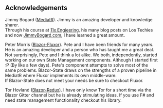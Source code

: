 
## Acknowledgements

Jimmy Bogard ([MediatR](https://github.com/jbogard/MediatR)).
Jimmy is an amazing developer and knowledge sharer.  
Through his course at [11x Engieering](https://11xengineering.com/),
his many blog posts on Los Techies and now [JimmyBogard.com](https://jimmybogard.com/),
I have learned a great amount.

Peter Morris ([Blazor-Fluxor](https://github.com/mrpmorris/blazor-fluxor)). Pete and I
have been friends for many years. He is an amazing developer and a person who has taught me a great deal.
Not surprisingly, Pete and I think a lot alike.
We both, independently, started working on our own State Management
components. Although I started first :P (By like a few days).
Pete's component attempts to solve most of the same problems.
Blazor-State draws on the strengths of a proven pipeline in MediatR where Fluxor
implements its own middle-ware.  
If Blazor-State does not meet your needs be sure to checkout Fluxor.

Tor Hovland ([Blazor-Redux](https://github.com/torhovland/blazor-redux)).
I have only know Tor for a short time via the Blazor Gitter channel but he is already stimulating ideas.
If you use F# and need state management functionality checkout his library.

